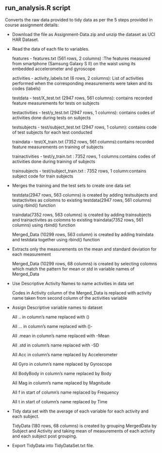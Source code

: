 run_analysis.R script 
-----------------------------------
Converts the raw data provided to tidy data as per the 5 steps provided in course assignment details:

- Download the file as Assignment-Data.zip and unzip the dataset as UCI HAR Dataset.
- Read the data of each file to variables.
    
    features - features.txt (561 rows, 2 columns) :The features measured from smartphone (Samsung Galaxy S II) on the waist using its embedded accelerometer and gyroscope 
    
    activities - activity_labels.txt (6 rows, 2 columns): List of activities performed when the corresponding measurements were taken and its codes (labels)
    
    testdata - test/X_test.txt (2947 rows, 561 columns): contains recorded feature measurements for tests on subjects 
    
    testactivities - test/y_test.txt (2947 rows, 1 columns): contains codes of activities done during tests on subjects
    
    testsubjects - test/subject_test.txt (2947 rows, 1 column): contains code of test subjects for each test conducted
    
    traindata - test/X_train.txt (7352 rows, 561 columns):contains recorded feature measurements on training of subjects 
    
    trainactivities - test/y_train.txt : 7352 rows, 1 columns:contains codes of activities done during training of subjects
    
    trainsubjects - test/subject_train.txt : 7352 rows, 1 column:contains subject code for train subjects

- Merges the training and the test sets to create one data set
    
    testdata(2947 rows, 563 columns) is created by adding testsubjects and testactivites as colomns to existing testdata(2947 rows, 561 columns) using rbind() function
    
    traindata(7352 rows, 563 columns) is created by adding trainsubjects and trainactivites as colomns to     existing traindata(7352 rows, 561 columns) using rbind() function
    
    Merged_Data (10299 rows, 563 column) is created by adding traindata and testdata together using rbind() function

- Extracts only the measurements on the mean and standard deviation for each measurement
    
    Merged_Data (10299 rows, 68 columns) is created by selecting colomns which match the pattern for mean or std in variable names of Merged_Data 

- Use Descriptive Activity Names to name activities in data set
    
    Codes in Activity column of the Merged_Data is replaced with activity name taken from second column of the activities variable

- Assign Descriptive variable names to dataset
    
    All .. in column’s name replaced with ()
    
    All ... in column’s name replaced with ()-
    
    All .mean in column’s name replaced with -Mean
    
    All .std in column’s name replaced with -SD
    
    All Acc in column’s name replaced by Accelerometer
    
    All Gyro in column’s name replaced by Gyroscope
    
    All BodyBody in column’s name replaced by Body
    
    All Mag in column’s name replaced by Magnitude
    
    All f in start of column’s name replaced by Frequency
    
    All t in start of column’s name replaced by Time

- Tidy data set with the average of each variable for each activity and each subject.
   
    TidyData (180 rows, 68 columns) is created by grouping MergedData by Subject and Activity and taking     mean of measurements of each activity and each subject post grouping.

- Export TidyData into TidyDataSet.txt file.

